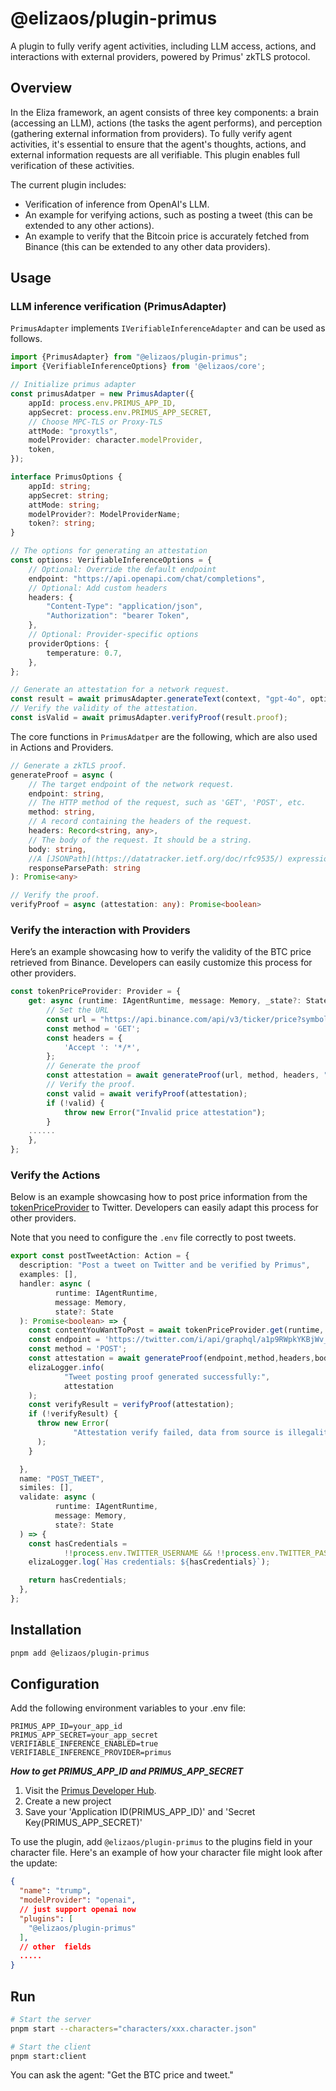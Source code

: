 # @elizaos/plugin-primus

A plugin to fully verify agent activities, including LLM access, actions, and interactions with external providers,
powered by Primus' zkTLS protocol.

## Overview

In the Eliza framework, an agent consists of three key components: a brain (accessing an LLM), actions (the tasks the
agent performs), and perception (gathering external information from providers). To fully verify agent activities, it's
essential to ensure that the agent's thoughts, actions, and external information requests are all verifiable. This
plugin enables full verification of these activities.

The current plugin includes:

- Verification of inference from OpenAI's LLM.
- An example for verifying actions, such as posting a tweet (this can be extended to any other actions).
- An example to verify that the Bitcoin price is accurately fetched from Binance (this can be extended to any other data
  providers).

## Usage
### LLM inference verification (PrimusAdapter)
`PrimusAdapter` implements `IVerifiableInferenceAdapter` and can be used as follows.
```typescript
import {PrimusAdapter} from "@elizaos/plugin-primus";
import {VerifiableInferenceOptions} from '@elizaos/core';

// Initialize primus adapter
const primusAdatper = new PrimusAdapter({
    appId: process.env.PRIMUS_APP_ID,
    appSecret: process.env.PRIMUS_APP_SECRET,
    // Choose MPC-TLS or Proxy-TLS
    attMode: "proxytls",
    modelProvider: character.modelProvider,
    token,
});

interface PrimusOptions {
    appId: string;
    appSecret: string;
    attMode: string;
    modelProvider?: ModelProviderName;
    token?: string;
}

// The options for generating an attestation
const options: VerifiableInferenceOptions = {
    // Optional: Override the default endpoint
    endpoint: "https://api.openapi.com/chat/completions",
    // Optional: Add custom headers
    headers: {
        "Content-Type": "application/json",
        "Authorization": "bearer Token",
    },
    // Optional: Provider-specific options
    providerOptions: {
        temperature: 0.7,
    },
};

// Generate an attestation for a network request.
const result = await primusAdapter.generateText(context, "gpt-4o", options);
// Verify the validity of the attestation.
const isValid = await primusAdapter.verifyProof(result.proof);
```

The core functions in `PrimusAdatper` are the following, which are also used in Actions and Providers.
```typescript
// Generate a zkTLS proof.
generateProof = async (
    // The target endpoint of the network request.
    endpoint: string,
    // The HTTP method of the request, such as 'GET', 'POST', etc.
    method: string,
    // A record containing the headers of the request.
    headers: Record<string, any>,
    // The body of the request. It should be a string.
    body: string,
    //A [JSONPath](https://datatracker.ietf.org/doc/rfc9535/) expression to locate the specific field in the response you want to attest.
    responseParsePath: string
): Promise<any>

// Verify the proof.
verifyProof = async (attestation: any): Promise<boolean>

```

### Verify the interaction with Providers

Here’s an example showcasing how to verify the validity of the BTC price retrieved from Binance. Developers can easily customize this process for other providers.

```typescript
const tokenPriceProvider: Provider = {
    get: async (runtime: IAgentRuntime, message: Memory, _state?: State) => {
        // Set the URL
        const url = "https://api.binance.com/api/v3/ticker/price?symbol=BTCUSDT";
        const method = 'GET';
        const headers = {
            'Accept	': '*/*',
        };
        // Generate the proof
        const attestation = await generateProof(url, method, headers, "", "$.price");
        // Verify the proof.
        const valid = await verifyProof(attestation);
        if (!valid) {
            throw new Error("Invalid price attestation");
        }
    ......
    },
};
```

### Verify the Actions
Below is an example showcasing how to post price information from the [tokenPriceProvider](./src/providers/tokenPriceProvider.ts) to Twitter. Developers can easily adapt this process for other providers.

Note that you need to configure the `.env` file correctly to post tweets.
```typescript
export const postTweetAction: Action = {
  description: "Post a tweet on Twitter and be verified by Primus",
  examples: [],
  handler: async (
          runtime: IAgentRuntime,
          message: Memory,
          state?: State
  ): Promise<boolean> => {
    const contentYouWantToPost = await tokenPriceProvider.get(runtime, message, state);
    const endpoint = 'https://twitter.com/i/api/graphql/a1p9RWpkYKBjWv_I3WzS-A/CreateTweet';
    const method = 'POST';
    const attestation = await generateProof(endpoint,method,headers,bodyStr,"$.data.create_tweet.tweet_results.result.rest_id");
    elizaLogger.info(
            "Tweet posting proof generated successfully:",
            attestation
    );
    const verifyResult = verifyProof(attestation);
    if (!verifyResult) {
      throw new Error(
              "Attestation verify failed, data from source is illegality"
      );
    }

  },
  name: "POST_TWEET",
  similes: [],
  validate: async (
          runtime: IAgentRuntime,
          message: Memory,
          state?: State
  ) => {
    const hasCredentials =
            !!process.env.TWITTER_USERNAME && !!process.env.TWITTER_PASSWORD;
    elizaLogger.log(`Has credentials: ${hasCredentials}`);

    return hasCredentials;
  },
};
```

## Installation

```bash
pnpm add @elizaos/plugin-primus
```

## Configuration

Add the following environment variables to your .env file:

```env
PRIMUS_APP_ID=your_app_id
PRIMUS_APP_SECRET=your_app_secret
VERIFIABLE_INFERENCE_ENABLED=true
VERIFIABLE_INFERENCE_PROVIDER=primus
```

***How to get PRIMUS_APP_ID and PRIMUS_APP_SECRET***

1. Visit the [Primus Developer Hub](https://dev.primuslabs.xyz/).
2. Create a new project
3. Save your 'Application ID(PRIMUS_APP_ID)' and 'Secret Key(PRIMUS_APP_SECRET)'

To use the plugin, add `@elizaos/plugin-primus` to the plugins field in your character file. Here's an example of how your character file might look after the update:

```json
{
  "name": "trump",
  "modelProvider": "openai",
  // just support openai now
  "plugins": [
    "@elizaos/plugin-primus"
  ],
  // other  fields
  .....
}
```

## Run

```bash
# Start the server
pnpm start --characters="characters/xxx.character.json"
```

```bash
# Start the client
pnpm start:client
```

You can ask the agent: "Get the BTC price and tweet."

